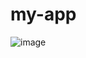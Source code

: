 # my-app

![image](https://github.com/germanfica/hello-world-electron-forge/assets/15948693/ed394c62-af31-4aec-908b-1bf4aa645e17)
